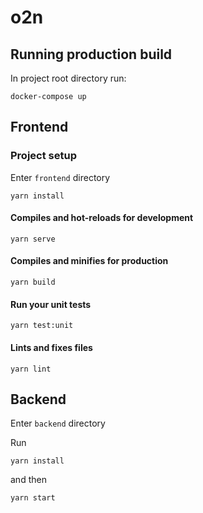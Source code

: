 # o2n
## Running production build

In project root directory run:
```
docker-compose up
```

## Frontend
### Project setup

Enter `frontend` directory

```
yarn install
```

#### Compiles and hot-reloads for development
```
yarn serve
```

#### Compiles and minifies for production
```
yarn build
```

#### Run your unit tests
```
yarn test:unit
```

#### Lints and fixes files
```
yarn lint
```

## Backend

Enter `backend` directory

Run
```
yarn install
```
and then

```
yarn start
```